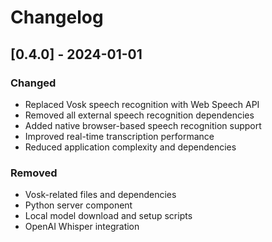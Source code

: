 # Changelog

## [0.4.0] - 2024-01-01
### Changed
- Replaced Vosk speech recognition with Web Speech API
- Removed all external speech recognition dependencies
- Added native browser-based speech recognition support
- Improved real-time transcription performance
- Reduced application complexity and dependencies

### Removed
- Vosk-related files and dependencies
- Python server component
- Local model download and setup scripts
- OpenAI Whisper integration 